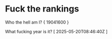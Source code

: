 # Fuck the rankings

Who the hell am I?
{ 19041600 }

What fucking year is it?
[ 2025-05-20T08:46:40Z ]
